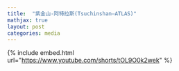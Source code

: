 ```yaml
---
title:  "紫金山-阿特拉斯(Tsuchinshan–ATLAS)"
mathjax: true
layout: post
categories: media
---
```



{% include embed.html url="https://www.youtube.com/shorts/tOL9O0k2wek" %}
